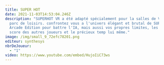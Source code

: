 ```yaml
---
title: SUPER HOT
date: 2021-11-03T14:53:04.246Z
description: "SUPERHOT VR a été adapté spécialement pour la salles de VR et les
  parc de loisirs. confrontez vous a l'univers élégant et brutal de SUPERHOT VR:
  Arcade Edition pour battre l'IA, mais aussi vos propres limites, les meilleurs
  score des autres joueurs et le précieux temp lui même."
image: /img/small_9_72efc78201.png
editeur: synthesys
nbrDeJoueur:
  - "1"
video: https://www.youtube.com/embed/HujoIiC73ws
---
```

